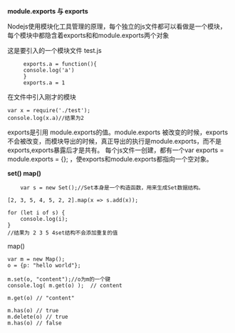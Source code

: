 **module.exports 与 exports**



Nodejs使用模块化工具管理的原理，每个独立的js文件都可以看做是一个模块，每个模块中都隐含着exports和和module.exports两个对象


这是要引入的一个模块文件 test.js

	     exports.a = function(){
 	     console.log('a')
 	     }
 	     exports.a = 1 
在文件中引入刚才的模块



 	var x = require('./test');
 	console.log(x.a)//结果为2
exports是引用 module.exports的值。module.exports 被改变的时候，exports不会被改变，而模块导出的时候，真正导出的执行是module.exports，而不是exports,exports暴露后才是共有。
每个js文件一创建，都有一个var exports = module.exports = {}; ，使exports和module.exports都指向一个空对象。



**set() map()**

	    var s = new Set();//Set本身是一个构造函数，用来生成Set数据结构。

	[2, 3, 5, 4, 5, 2, 2].map(x => s.add(x));

	for (let i of s) {
  		console.log(i);
	}	
	//结果为 2 3 5 4set结构不会添加重复的值
map()



	var m = new Map();
	o = {p: "hello world"};

	m.set(o, "content");//o为m的一个键
	console.log( m.get(o) );  // content
	
	m.get(o) // "content"

	m.has(o) // true
	m.delete(o) // true
	m.has(o) // false
